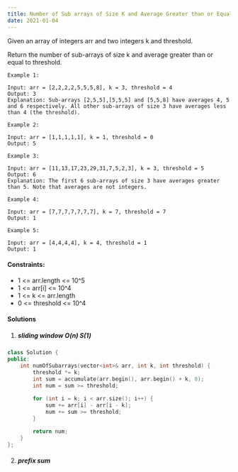 ```yaml
---
title: Number of Sub arrays of Size K and Average Greater than or Equal to Threshol
date: 2021-01-04
---
```

Given an array of integers arr and two integers k and threshold.

Return the number of sub-arrays of size k and average greater than or equal to threshold.

 

```
Example 1:

Input: arr = [2,2,2,2,5,5,5,8], k = 3, threshold = 4
Output: 3
Explanation: Sub-arrays [2,5,5],[5,5,5] and [5,5,8] have averages 4, 5 and 6 respectively. All other sub-arrays of size 3 have averages less than 4 (the threshold).

Example 2:

Input: arr = [1,1,1,1,1], k = 1, threshold = 0
Output: 5

Example 3:

Input: arr = [11,13,17,23,29,31,7,5,2,3], k = 3, threshold = 5
Output: 6
Explanation: The first 6 sub-arrays of size 3 have averages greater than 5. Note that averages are not integers.

Example 4:

Input: arr = [7,7,7,7,7,7,7], k = 7, threshold = 7
Output: 1

Example 5:

Input: arr = [4,4,4,4], k = 4, threshold = 1
Output: 1
```

 

#### Constraints:

-    1 <= arr.length <= 10^5
-    1 <= arr[i] <= 10^4
-    1 <= k <= arr.length
-    0 <= threshold <= 10^4


#### Solutions

1. ##### sliding window O(n) S(1)

```cpp
class Solution {
public:
    int numOfSubarrays(vector<int>& arr, int k, int threshold) {
        threshold *= k;
        int sum = accumulate(arr.begin(), arr.begin() + k, 0);
        int num = sum >= threshold;
        
        for (int i = k; i < arr.size(); i++) {
            sum += arr[i] - arr[i - k];
            num += sum >= threshold;
        }

        return num;
    }
};
```

2. ##### prefix sum